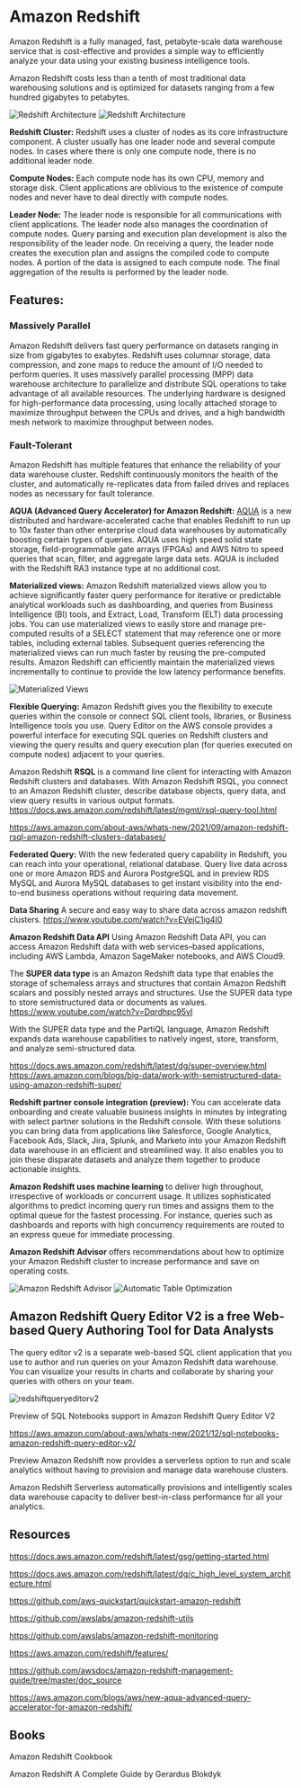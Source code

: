 # Amazon Redshift

Amazon Redshift is a fully managed, fast, petabyte-scale data warehouse service that is cost-effective and provides a simple way to efficiently analyze your data using your existing business intelligence tools.

Amazon Redshift costs less than a tenth of most traditional data warehousing solutions and is optimized for datasets ranging from a few hundred gigabytes to petabytes.

![Redshift Architecture](pics/RedshiftArchitecture.PNG)
![Redshift Architecture](pics/RedshiftArchitecture2.PNG)

**Redshift Cluster:** Redshift uses a cluster of nodes as its core infrastructure component. A cluster usually has one leader node and several compute nodes. In cases where there is only one compute node, there is no additional leader node.

 **Compute Nodes:** Each compute node has its own CPU, memory and storage disk. Client applications are oblivious to the existence of compute nodes and never have to deal directly with compute nodes.

**Leader Node:** The leader node is responsible for all communications with client applications. The leader node also manages the coordination of compute nodes. Query parsing and execution plan development is also the responsibility of the leader node. On receiving a query, the leader node creates the execution plan and assigns the compiled code to compute nodes. A portion of the data is assigned to each compute node. The final aggregation of the results is performed by the leader node.

 ## Features:
### Massively Parallel
Amazon Redshift delivers fast query performance on datasets ranging in size from gigabytes to exabytes. Redshift uses columnar storage, data compression, and zone maps to reduce the amount of I/O needed to perform queries. It uses massively parallel processing (MPP) data warehouse architecture to parallelize and distribute SQL operations to take advantage of all available resources. The underlying hardware is designed for high-performance data processing, using locally attached storage to maximize throughput between the CPUs and drives, and a high bandwidth mesh network to maximize throughput between nodes.

### Fault-Tolerant
Amazon Redshift has multiple features that enhance the reliability of your data warehouse cluster. Redshift continuously monitors the health of the cluster, and automatically re-replicates data from failed drives and replaces nodes as necessary for fault tolerance.


**AQUA (Advanced Query Accelerator) for Amazon Redshift:**  [AQUA](AQUA) is a new distributed and hardware-accelerated cache that enables Redshift to run up to 10x faster than other enterprise cloud data warehouses by automatically boosting certain types of queries. AQUA uses high speed solid state storage, field-programmable gate arrays (FPGAs) and AWS Nitro to speed queries that scan, filter, and aggregate large data sets. AQUA is included with the Redshift RA3 instance type at no additional cost.

**Materialized views:** Amazon Redshift materialized views allow you to achieve significantly faster query performance for iterative or predictable analytical workloads such as dashboarding, and queries from Business Intelligence (BI) tools, and Extract, Load, Transform (ELT) data processing jobs. You can use materialized views to easily store and manage pre-computed results of a SELECT statement that may reference one or more tables, including external tables. Subsequent queries referencing the materialized views can run much faster by reusing the pre-computed results. Amazon Redshift can efficiently maintain the materialized views incrementally to continue to provide the low latency performance benefits.

![Materialized Views](pics/MaterializedViews.PNG)

**Flexible Querying:** Amazon Redshift gives you the flexibility to execute queries within the console or connect SQL client tools, libraries, or Business Intelligence tools you use. Query Editor on the AWS console provides a powerful interface for executing SQL queries on Redshift clusters and viewing the query results and query execution plan (for queries executed on compute nodes) adjacent to your queries.


Amazon Redshift **RSQL** is a command line client for interacting with Amazon Redshift clusters and databases. With Amazon Redshift RSQL, you connect to an Amazon Redshift cluster, describe database objects, query data, and view query results in various output formats.  https://docs.aws.amazon.com/redshift/latest/mgmt/rsql-query-tool.html

https://aws.amazon.com/about-aws/whats-new/2021/09/amazon-redshift-rsql-amazon-redshift-clusters-databases/

**Federated Query:** With the new federated query capability in Redshift, you can reach into your operational, relational database.
Query live data across one or more Amazon RDS and Aurora PostgreSQL and in preview RDS MySQL and Aurora MySQL databases to get instant visibility
into the end-to-end business operations without requiring data movement.

**Data Sharing** A secure and easy way to share data across amazon redshift clusters.  https://www.youtube.com/watch?v=EVejC1ig4I0

**Amazon Redshift Data API** 
Using Amazon Redshift Data API, you can access Amazon Redshift data with web services–based applications, including AWS Lambda, Amazon SageMaker notebooks, and AWS Cloud9.

 The **SUPER data type** is an Amazon Redshift data type that enables the storage of schemaless arrays and structures that contain Amazon Redshift scalars and possibly nested arrays and structures. Use the SUPER data type to store semistructured data or documents as values.  https://www.youtube.com/watch?v=Dqrdhpc95vI
 
 With the SUPER data type and the PartiQL language, Amazon Redshift expands data warehouse capabilities to natively ingest, store, transform, and analyze semi-structured data.
 
 https://docs.aws.amazon.com/redshift/latest/dg/super-overview.html https://aws.amazon.com/blogs/big-data/work-with-semistructured-data-using-amazon-redshift-super/


**Redshift partner console integration (preview):** You can accelerate data onboarding and create valuable business insights in minutes by integrating with select partner solutions in the Redshift console. With these solutions you can bring data from applications like Salesforce, Google Analytics, Facebook Ads, Slack, Jira, Splunk, and Marketo into your Amazon Redshift data warehouse in an efficient and streamlined way. It also enables you to join these disparate datasets and analyze them together to produce actionable insights.

**Amazon Redshift uses machine learning** to deliver high throughout, irrespective of workloads or concurrent usage. It utilizes sophisticated algorithms to predict incoming query run times and assigns them to the optimal queue for the fastest processing. For instance, queries such as dashboards and reports with high concurrency requirements are routed to an express queue for immediate processing.

**Amazon Redshift Advisor** offers recommendations about how to optimize your Amazon Redshift cluster to increase performance and save on operating costs.

![Amazon Redshift Advisor](pics/RedshiftAdvisor.PNG) ![Automatic Table Optimization](pics/AutomaticTableOptimization.PNG)

## Amazon Redshift Query Editor V2 is a free Web-based Query Authoring Tool for Data Analysts

The query editor v2 is a separate web-based SQL client application that you use to author and run queries on your Amazon Redshift data warehouse. You can visualize your results in charts and collaborate by sharing your queries with others on your team. 

![redshiftqueryeditorv2](pics/redshiftqueryeditorv2.png)

Preview of SQL Notebooks support in Amazon Redshift Query Editor V2

https://aws.amazon.com/about-aws/whats-new/2021/12/sql-notebooks-amazon-redshift-query-editor-v2/

Preview Amazon Redshift now provides a serverless option to run and scale analytics without having to provision and manage data warehouse clusters. 

Amazon Redshift Serverless automatically provisions and intelligently scales data warehouse capacity to deliver best-in-class performance for all your analytics.

## Resources


https://docs.aws.amazon.com/redshift/latest/gsg/getting-started.html

https://docs.aws.amazon.com/redshift/latest/dg/c_high_level_system_architecture.html

https://github.com/aws-quickstart/quickstart-amazon-redshift

https://github.com/awslabs/amazon-redshift-utils

https://github.com/awslabs/amazon-redshift-monitoring

https://aws.amazon.com/redshift/features/

https://github.com/awsdocs/amazon-redshift-management-guide/tree/master/doc_source

https://aws.amazon.com/blogs/aws/new-aqua-advanced-query-accelerator-for-amazon-redshift/


## Books

Amazon Redshift Cookbook

Amazon Redshift A Complete Guide by Gerardus Blokdyk
